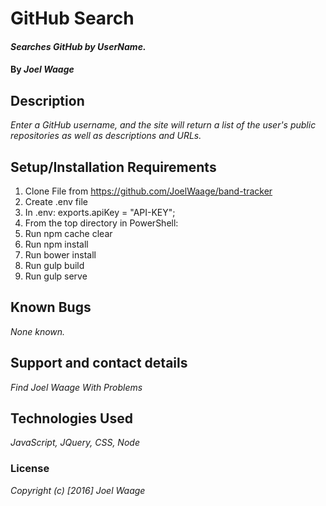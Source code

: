 # **GitHub Search**

#### _Searches GitHub by UserName._

#### By _**Joel Waage**_

## Description

_Enter a GitHub username, and the site will return a list of the user's public repositories as well as descriptions and URLs._

## Setup/Installation Requirements

1. Clone File from https://github.com/JoelWaage/band-tracker
2. Create .env file
3. In .env: exports.apiKey = "API-KEY";
2. From the top directory in PowerShell:
  1. Run npm cache clear
  2. Run npm install
  3. Run bower install
  4. Run gulp build
  5. Run gulp serve




## Known Bugs

_None known._

## Support and contact details

_Find Joel Waage With Problems_

## Technologies Used

_JavaScript, JQuery, CSS, Node_

### License

*Copyright (c) [2016] Joel Waage*
